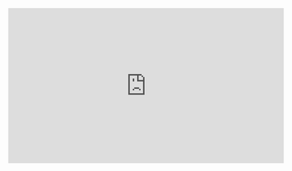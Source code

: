 

<iframe width="560" height="315" src="https://www.youtube.com/embed/IlkQF8pnKhA" title="YouTube video player" frameborder="0" allow="accelerometer; autoplay; clipboard-write; encrypted-media; gyroscope; picture-in-picture" allowfullscreen data-external="1">
</iframe>